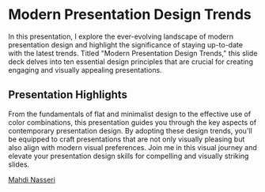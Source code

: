 # Modern Presentation Design Trends

In this presentation, I explore the ever-evolving landscape of modern presentation design and highlight the significance of staying up-to-date with the latest trends. Titled "Modern Presentation Design Trends," this slide deck delves into ten essential design principles that are crucial for creating engaging and visually appealing presentations.

## Presentation Highlights
From the fundamentals of flat and minimalist design to the effective use of color combinations, this presentation guides you through the key aspects of contemporary presentation design. By adopting these design trends, you'll be equipped to craft presentations that are not only visually pleasing but also align with modern visual preferences. Join me in this visual journey and elevate your presentation design skills for compelling and visually striking slides.

[Mahdi Nasseri](mailto:mahdi.nasseri@gmail.com)